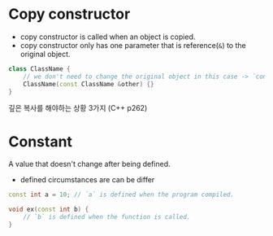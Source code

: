 # Copy constructor

- copy constructor is called when an object is copied.
- copy constructor only has one parameter that is reference(`&`) to the original object.

```cpp
class ClassName {
    // we don't need to change the original object in this case -> `const`
    ClassName(const ClassName &other) {}
}
```

깊은 복사를 해야하는 상황 3가지 (C++ p262)

# Constant

A value that doesn't change after being defined.

- defined circumstances are can be differ

```cpp
const int a = 10; // `a` is defined when the program compiled.

void ex(const int b) {
    // `b` is defined when the function is called.
}
```
